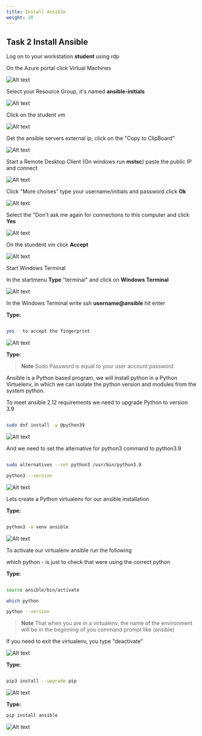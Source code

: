 ```yaml
---
title: Install Ansible
weight: 20
---
```


## Task 2 Install Ansible

Log on to your workstation __student__ using rdp

On the Azure portal click Virtual Machines

![Alt text](images/000_azure_portal.png?raw=true "Azure Portal")

Select your Resource Group, it's named __ansible-initials__

![Alt text](images/000_azure_portal_resourcegroup.png?raw=true "Azure Portal")

Click on the student vm

![Alt text](images/000_azure_portal_vm.png?raw=true "Azure Portal VMs")

Get the ansible servers external ip, click on the "Copy to ClipBoard"

![Alt text](images/000_azure_portal_vm_ip.png?raw=true "Azure Portal VM ip")

Start a Remote Desktop Client (On windows run __mstsc__) paste the public IP and connect

![Alt text](images/000_azure_portal_vm_mstsc.png?raw=true "mstsc")

Click "More choises" type your username/initials and password click __Ok__

![Alt text](images/000_azure_portal_vm_mstsc_login.png?raw=true "mstsc login")

Select the "Don't ask me again for connections to this computer and click __Yes__

![Alt text](images/000_azure_portal_vm_mstsc_login_yes.png?raw=true "mstsc login")

On the stundent vm click __Accept__

![Alt text](images/000_student_accept.png?raw=true "Student accept")

Start Windows Terminal

In the startmenu __Type__ "terminal" and click on __Windows Terminal__

![Alt text](images/000_student_start_winterm.png?raw=true "Student start winterminal")

In the Windows Terminal write ssh __username@ansible__ hit enter

__Type:__

```bash

yes - to accept the fingerprint

```

![Alt text](images/000_azure_ssh.png?raw=true "ssh")

__Type:__

> **Note**
> Sudo Password is equal to your user account password

Ansible is a Python based program, we will install python in a Python Virtuelenv, in which we can isolate the python version and modules from the system python.

To meet ansible 2.12 requirements we need to upgrade Python to version 3.9

```bash

sudo dnf install -y @python39

```

![Alt text](images/000_install_python.png?raw=true "install python")

And we need to set the alternative for python3 command to python3.9

```bash

sudo alternatives --set python3 /usr/bin/python3.9

python3 --version

```

![Alt text](images/000_default_python.png?raw=true "default python")

Lets create a Python virtualenv for our ansible installation

__Type:__

```bash

python3 -m venv ansible

```

![Alt text](images/003_create_virtualenv.png?raw=true "create virtualenv Ansible")

To activate our virtualenv ansible run the following

which python - is just to check that were using the correct python

__Type:__

```bash

source ansible/bin/activate

which python

python --version

```

> **Note**
> That when you are in a virtualenv, the name of the environment will be in the beginning of you command prompt like (ansible)

If you need to exit the virtualenv, you type "deactivate"

![Alt text](images/003_activate_virtualenv.png?raw=true "active virtualenv Ansible")

__Type:__

```bash

pip3 install --upgrade pip

```

![Alt text](images/002_install_pip3_upgrade.png?raw=true "Upgrade PIP")

__Type:__

```bash
pip install ansible
```

![Alt text](images/003_install_ansible.png?raw=true "Install Ansible")
